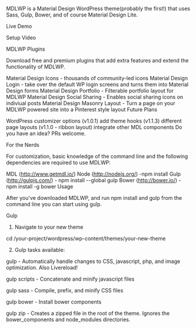 MDLWP is a Material Design WordPress theme(probably the first!) that uses Sass, Gulp, Bower, and of course Material Design Lite.

Live Demo

Setup Video

MDLWP Plugins

Download free and premium plugins that add extra features and extend the functionality of MDLWP.

Material Design Icons - thousands of community-led icons
Material Design Login - take over the default WP login screens and turns them into Material Design forms
Material Design Portfolio - Filterable portfolio layout for MDLWP
Material Design Social Sharing - Enables social sharing icons on indiviual posts
Material Design Masonry Layout - Turn a page on your MDLWP powered site into a Pinterest style layout
Future Plans

WordPress customizer options (v1.0.1)
add theme hooks (v1.1.3)
different page layouts (v1.1.0 - ribbon layout)
integrate other MDL components
Do you have an idea? PRs welcome.

For the Nerds

For customization, basic knowledge of the command line and the following dependencies are required to use MDLWP:

MDL (http://www.getmdl.io/)
Node (http://nodejs.org/) -npm install
Gulp (http://gulpjs.com/) - npm install --global gulp
Bower (http://bower.io/) -npm install -g bower
Usage

After you've downloaded MDLWP, and run npm install and gulp from the command line you can start using gulp.

Gulp

1) Navigate to your new theme

cd /your-project/wordpress/wp-content/themes/your-new-theme

2) Gulp tasks available:

gulp - Automatically handle changes to CSS, javascript, php, and image optimization. Also Livereload!

gulp scripts - Concatenate and minify javascript files

gulp sass - Compile, prefix, and minify CSS files

gulp bower - Install bower components

gulp zip - Creates a zipped file in the root of the theme. Ignores the bower_components and node_modules directories.